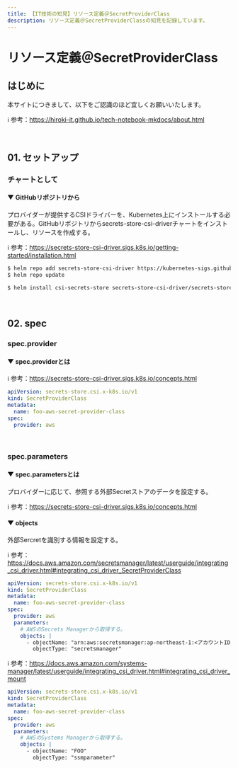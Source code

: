 ```yaml
---
title: 【IT技術の知見】リソース定義＠SecretProviderClass
description: リソース定義＠SecretProviderClassの知見を記録しています。
---
```


# リソース定義＠SecretProviderClass

## はじめに

本サイトにつきまして、以下をご認識のほど宜しくお願いいたします。

ℹ️ 参考：https://hiroki-it.github.io/tech-notebook-mkdocs/about.html

<br>

## 01. セットアップ

### チャートとして

#### ▼ GitHubリポジトリから

プロバイダーが提供するCSIドライバーを、Kubernetes上にインストールする必要がある。GitHubリポジトリからsecrets-store-csi-driverチャートをインストールし、リソースを作成する。

ℹ️ 参考：https://secrets-store-csi-driver.sigs.k8s.io/getting-started/installation.html

```bash
$ helm repo add secrets-store-csi-driver https://kubernetes-sigs.github.io/secrets-store-csi-driver/charts
$ helm repo update

$ helm install csi-secrets-store secrets-store-csi-driver/secrets-store-csi-driver -n kube-system 
```

<br>

## 02. spec

### spec.provider

#### ▼ spec.providerとは



ℹ️ 参考：https://secrets-store-csi-driver.sigs.k8s.io/concepts.html

```yaml
apiVersion: secrets-store.csi.x-k8s.io/v1
kind: SecretProviderClass
metadata:
  name: foo-aws-secret-provider-class
spec:
  provider: aws
```

<br>

### spec.parameters

#### ▼ spec.parametersとは

プロバイダーに応じて、参照する外部Secretストアのデータを設定する。

ℹ️ 参考：https://secrets-store-csi-driver.sigs.k8s.io/concepts.html

#### ▼ objects

外部Sercretを識別する情報を設定する。

ℹ️ 参考：https://docs.aws.amazon.com/secretsmanager/latest/userguide/integrating_csi_driver.html#integrating_csi_driver_SecretProviderClass

```yaml
apiVersion: secrets-store.csi.x-k8s.io/v1
kind: SecretProviderClass
metadata:
  name: foo-aws-secret-provider-class
spec:
  provider: aws
  parameters:
    # AWSのSecrets Managerから取得する。
    objects: |
      - objectName: "arn:aws:secretsmanager:ap-northeast-1:<アカウントID>:secret:<外部Secretストア名>"
        objectType: "secretsmanager"
```

ℹ️ 参考：https://docs.aws.amazon.com/systems-manager/latest/userguide/integrating_csi_driver.html#integrating_csi_driver_mount

```yaml
apiVersion: secrets-store.csi.x-k8s.io/v1
kind: SecretProviderClass
metadata:
  name: foo-aws-secret-provider-class
spec:
  provider: aws
  parameters:
    # AWSのSystems Managerから取得する。
    objects: |
      - objectName: "FOO"
        objectType: "ssmparameter"
```

<br>

